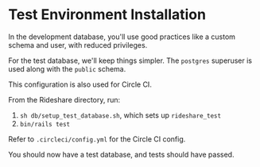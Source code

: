 # Test Environment Installation

In the development database, you'll use good practices like a custom schema and user, with reduced privileges.

For the test database, we'll keep things simpler. The `postgres` superuser is used along with the `public` schema.

This configuration is also used for Circle CI.

From the Rideshare directory, run:

1. `sh db/setup_test_database.sh`, which sets up `rideshare_test`
1. `bin/rails test`

Refer to `.circleci/config.yml` for the Circle CI config.

You should now have a test database, and tests should have passed.
